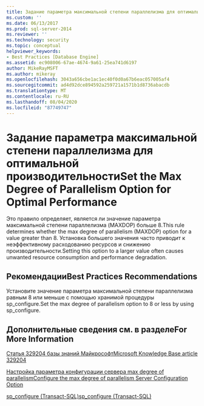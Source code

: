```yaml
---
title: Задание параметра максимальной степени параллелизма для оптимальной производительности | Документация Майкрософт
ms.custom: ''
ms.date: 06/13/2017
ms.prod: sql-server-2014
ms.reviewer: ''
ms.technology: security
ms.topic: conceptual
helpviewer_keywords:
- Best Practices [Database Engine]
ms.assetid: ec908006-67ae-4674-9a61-25ea741d6197
author: MikeRayMSFT
ms.author: mikeray
ms.openlocfilehash: 3043a656cbe1ac1ec40f0d0a67b6eac057005af4
ms.sourcegitcommit: ad4d92dce894592a259721a1571b1d8736abacdb
ms.translationtype: MT
ms.contentlocale: ru-RU
ms.lasthandoff: 08/04/2020
ms.locfileid: "87749747"
---
```

# <a name="set-the-max-degree-of-parallelism-option-for-optimal-performance"></a><span data-ttu-id="c1899-102">Задание параметра максимальной степени параллелизма для оптимальной производительности</span><span class="sxs-lookup"><span data-stu-id="c1899-102">Set the Max Degree of Parallelism Option for Optimal Performance</span></span>
  <span data-ttu-id="c1899-103">Это правило определяет, является ли значение параметра максимальной степени параллелизма (MAXDOP) больше 8.</span><span class="sxs-lookup"><span data-stu-id="c1899-103">This rule determines whether the max degree of parallelism (MAXDOP) option for a value greater than 8.</span></span> <span data-ttu-id="c1899-104">Установка большего значения часто приводит к неэффективному расходованию ресурсов и снижению производительности.</span><span class="sxs-lookup"><span data-stu-id="c1899-104">Setting this option to a larger value often causes unwanted resource consumption and performance degradation.</span></span>  
  
## <a name="best-practices-recommendations"></a><span data-ttu-id="c1899-105">Рекомендации</span><span class="sxs-lookup"><span data-stu-id="c1899-105">Best Practices Recommendations</span></span>  
 <span data-ttu-id="c1899-106">Установите значение параметра максимальной степени параллелизма равным 8 или меньше с помощью хранимой процедуры sp_configure.</span><span class="sxs-lookup"><span data-stu-id="c1899-106">Set the max degree of parallelism option to 8 or less by using sp_configure.</span></span>  
  
## <a name="for-more-information"></a><span data-ttu-id="c1899-107">Дополнительные сведения см. в разделе</span><span class="sxs-lookup"><span data-stu-id="c1899-107">For More Information</span></span>  
 [<span data-ttu-id="c1899-108">Статья 329204 базы знаний Майкрософт</span><span class="sxs-lookup"><span data-stu-id="c1899-108">Microsoft Knowledge Base article 329204</span></span>](https://go.microsoft.com/fwlink/?linkid=117786)  
  
 [<span data-ttu-id="c1899-109">Настройка параметра конфигурации сервера max degree of parallelism</span><span class="sxs-lookup"><span data-stu-id="c1899-109">Configure the max degree of parallelism Server Configuration Option</span></span>](../../database-engine/configure-windows/configure-the-max-degree-of-parallelism-server-configuration-option.md)  
  
 [<span data-ttu-id="c1899-110">sp_configure (Transact-SQL)</span><span class="sxs-lookup"><span data-stu-id="c1899-110">sp_configure &#40;Transact-SQL&#41;</span></span>](/sql/relational-databases/system-stored-procedures/sp-configure-transact-sql)  
  
  
